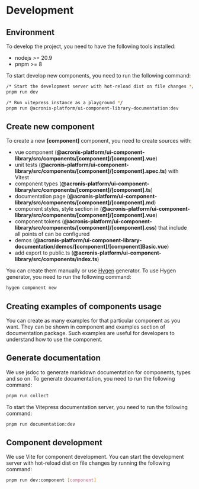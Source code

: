 # Development

## Environment

To develop the project, you need to have the following tools installed:

- nodejs >= 20.9
- pnpm >= 8
 
To start develop new components, you need to run the following command:

```bash
/* Start the development server with hot-reload dist on file changes */
pnpm run dev

/* Run vitepress instance as a playground */
pnpm run @acronis-platform/ui-component-library-documentation:dev
```

## Create new component

To create a new **[component]** component, you need to create sources with:
- vue component (**@acronis-platform/ui-component-library/src/components/[component]/[component].vue**)
- unit tests (**@acronis-platform/ui-component-library/src/components/[component]/[component].spec.ts**) with Vitest
- component types (**@acronis-platform/ui-component-library/src/components/[component]/[component].ts**)
- documentation page (**@acronis-platform/ui-component-library/src/components/[component]/[component].md**)
- component styles, style section in (**@acronis-platform/ui-component-library/src/components/[component]/[component].vue**)
- component tokens (**@acronis-platform/ui-component-library/src/components/[component]/[component].css**) that include all points of can be configured
- demos (**@acronis-platform/ui-component-library-documentation/demos/[component]/[component]Basic.vue**)
- add export to public.ts (**@acronis-platform/ui-component-library/src/components/index.ts**)

You can create them manually or use [Hygen](hygen) generator. 
To use Hygen generator, you need to run the following command:

```bash
hygen component new
```

## Creating examples of components usage

You can create as many examples for that particular component as you want.
They can be shown in component and examples section of documentation package.
Such examples are useful for developers to understand how to use the component.

## Generate documentation

We use jsdoc to generate markdown documentation for components, types and so on. 
To generate documentation, you need to run the following command:

```bash
pnpm run collect
```

To start the Vitepress documentation server, you need to run the following command:

```bash
pnpm run documentation:dev
```

## Component development

We use Vite for component development.
You can start the development server with hot-reload dist on file changes by running the following command:

```bash
pnpm run dev:component [component]
```
